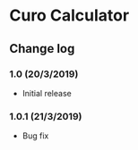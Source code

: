 # Curo Calculator

## Change log

### 1.0 (20/3/2019)
- Initial release
### 1.0.1 (21/3/2019)
- Bug fix
